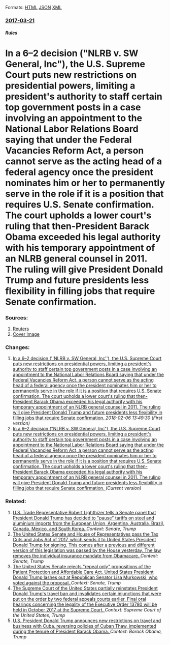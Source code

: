 
Formats: [HTML](/news/2017/03/21/in-a-6-ndash-2-decision-nlrb-v-sw-general-inc-the-u-s-supreme-court-puts-new-restrictions-on-presidential-powers-limiting-a-preside.html)  [JSON](/news/2017/03/21/in-a-6-ndash-2-decision-nlrb-v-sw-general-inc-the-u-s-supreme-court-puts-new-restrictions-on-presidential-powers-limiting-a-preside.json)  [XML](/news/2017/03/21/in-a-6-ndash-2-decision-nlrb-v-sw-general-inc-the-u-s-supreme-court-puts-new-restrictions-on-presidential-powers-limiting-a-preside.xml)  

### [2017-03-21](/news/2017/03/21/index.md)

##### Rules
# In a 6&ndash;2 decision ("NLRB v. SW General, Inc"), the U.S. Supreme Court puts new restrictions on presidential powers, limiting a president's authority to staff certain top government posts in a case involving an appointment to the National Labor Relations Board saying that under the Federal Vacancies Reform Act, a person cannot serve as the acting head of a federal agency once the president nominates him or her to permanently serve in the role if it is a position that requires U.S. Senate confirmation. The court upholds a lower court's ruling that then-President Barack Obama exceeded his legal authority with his temporary appointment of an NLRB general counsel in 2011. The ruling will give President Donald Trump and future presidents less flexibility in filling jobs that require Senate confirmation. 




### Sources:

1. [Reuters](https://www.reuters.com/article/us-usa-court-executive-idUSKBN16S25E)
1. [Cover Image](/resources/r/?m=02&d=20170321&t=2&i=1177428990&w=400&r=LYNXMPED2K1DI)

### Changes:

1. [In a 6&ndash;2 decision (''NLRB v. SW General, Inc''), the U.S. Supreme Court puts new restrictions on presidential powers, limiting a president's authority to staff certain top government posts in a case involving an appointment to the National Labor Relations Board saying that under the Federal Vacancies Reform Act, a person cannot serve as the acting head of a federal agency once the president nominates him or her to permanently serve in the role if it is a position that requires U.S. Senate confirmation. The court upholds a lower court's ruling that then-President Barack Obama exceeded his legal authority with his temporary appointment of an NLRB general counsel in 2011. The ruling will give President Donald Trump and future presidents less flexibility in filling jobs that require Senate confirmation. ](/news/2017/03/21/in-a-6-ndash-2-decision-nlrb-v-sw-general-inc-the-u-s-supreme-court-puts-new-restrictions-on-presidential-powers-limiting-a-presi.md) _2018-02-06 13:49:30 (First version)_
1. [In a 6&ndash;2 decision ("NLRB v. SW General, Inc"), the U.S. Supreme Court puts new restrictions on presidential powers, limiting a president's authority to staff certain top government posts in a case involving an appointment to the National Labor Relations Board saying that under the Federal Vacancies Reform Act, a person cannot serve as the acting head of a federal agency once the president nominates him or her to permanently serve in the role if it is a position that requires U.S. Senate confirmation. The court upholds a lower court's ruling that then-President Barack Obama exceeded his legal authority with his temporary appointment of an NLRB general counsel in 2011. The ruling will give President Donald Trump and future presidents less flexibility in filling jobs that require Senate confirmation. ](/news/2017/03/21/in-a-6-ndash-2-decision-nlrb-v-sw-general-inc-the-u-s-supreme-court-puts-new-restrictions-on-presidential-powers-limiting-a-preside.md) _(Current version)_

### Related:

1. [U.S. Trade Representative Robert Lighthizer tells a Senate panel that President Donald Trump has decided to "pause" tariffs on steel and aluminium imports from the European Union, Argentina, Australia, Brazil, Canada, Mexico, and South Korea. ](/news/2018/03/22/u-s-trade-representative-robert-lighthizer-tells-a-senate-panel-that-president-donald-trump-has-decided-to-pause-tariffs-on-steel-and-alu.md) _Context: Senate, Trump_
2. [The United States Senate and House of Representatives pass the Tax Cuts and Jobs Act of 2017, which sends it to United States President Donald Trump for signing. This comes after a previous and different version of this legislation was passed by the House yesterday. The law removes the individual insurance mandate from Obamacare. ](/news/2017/12/20/the-united-states-senate-and-house-of-representatives-pass-the-tax-cuts-and-jobs-act-of-2017-which-sends-it-to-united-states-president-dona.md) _Context: Senate, Trump_
3. [The United States Senate rejects "repeal only" propositions of the Patient Protection and Affordable Care Act. United States President Donald Trump lashes out at Republican Senator Lisa Murkowski, who voted against the proposal. ](/news/2017/07/26/the-united-states-senate-rejects-repeal-only-propositions-of-the-patient-protection-and-affordable-care-act-united-states-president-donal.md) _Context: Senate, Trump_
4. [The Supreme Court of the United States partially reinstates President Donald Trump's travel ban and invalidates certain injunctions that were put on the order by two federal appeals courts earlier. Final oral hearings concerning the legality of the Executive Order 13780 will be held in October 2017 at the Supreme Court. ](/news/2017/06/26/the-supreme-court-of-the-united-states-partially-reinstates-president-donald-trump-s-travel-ban-and-invalidates-certain-injunctions-that-wer.md) _Context: Supreme Court of the United States, Trump_
5. [U.S. President Donald Trump announces new restrictions on travel and business with Cuba, reversing policies of Cuban Thaw, implemented during the tenure of President Barack Obama. ](/news/2017/06/16/u-s-president-donald-trump-announces-new-restrictions-on-travel-and-business-with-cuba-reversing-policies-of-cuban-thaw-implemented-durin.md) _Context: Barack Obama, Trump_

